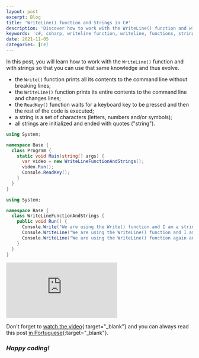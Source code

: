 ```yaml
---
layout: post
excerpt: Blog
title: 'WriteLine() function and Strings in C#'
description: 'Discover how to work with the WriteLine() function and with strings in the C# programming language. Get answers to your questions with the theory and examples presented.'
keywords: 'c#, csharp, writeline function, writeline, functions, strings, string, post'
date: 2021-11-05
categories: [C#]
---
```


In this post, you will learn how to work with the `WriteLine()` function and with strings so that you can use that same knowledge and thus evolve.

- the `Write()` function prints all its contents to the command line without breaking lines;
- the `WriteLine()` function prints its entire contents to the command line and changes lines;
- the `ReadKey()` function waits for a keyboard key to be pressed and then the rest of the code is executed;
- a string is a set of characters (letters, numbers and/or symbols);
- all strings are initialized and ended with quotes ("string").

```csharp
using System;

namespace Base {
  class Program {
    static void Main(string[] args) {
      var video = new WriteLineFunctionAndStrings();
      video.Run();
      Console.ReadKey();
    }
  }
}
```

```csharp
using System;

namespace Base {
  class WriteLineFunctionAndStrings {
    public void Run() {
      Console.Write("We are using the Write() function and I am a string.");
      Console.WriteLine("We are using the WriteLine() function and I am still a string.");
      Console.WriteLine("We are using the WriteLine() function again and I am still a string.");
    }
  }
}
```

<div class="video-container">
  <iframe src="https://www.youtube.com/embed/2-dIbl35A_w" frameborder="0" allowfullscreen></iframe>
</div>

Don't forget to [watch the video](https://youtu.be/2-dIbl35A_w){:target="\_blank"} and you can always read this post [in Portuguese](https://caffeinealgorithm.com/blog/funcao-writeline-e-strings-em-csharp/){:target="\_blank"}.

### _Happy coding!_
